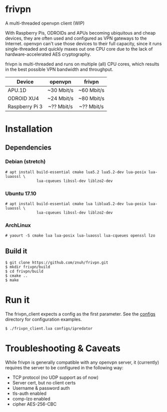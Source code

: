 # frivpn
A multi-threaded openvpn client (WIP)

With Raspberry Pis, ODROIDs and APUs becoming ubiquitous and cheap devices,
they are often used and configured as VPN gateways to the Internet. openvpn
can't use those devices to their full capacity, since it runs single-threaded
and quickly maxes out one CPU core due to the lack of hardware-accelerated
AES cryptography.

frivpn is multi-threaded and runs on multiple (all) CPU cores, which results
in the best possible VPN bandwidth and throughput.

| Device          | openvpn    | frivpn     |
| --------------- | :--------: | :--------: |
| APU.1D          | ~30 Mbit/s | ~60 Mbit/s |
| ODROID XU4      | ~24 Mbit/s | ~80 Mbit/s |
| Raspberry Pi 3  | ~?? Mbit/s | ~?? Mbit/s |

# Installation

## Dependencies

### Debian (stretch)

```
# apt install build-essential cmake lua5.2 lua5.2-dev lua-posix lua-luaossl \
              lua-cqueues libssl-dev liblzo2-dev
```

### Ubuntu 17.10

```
# apt install build-essential cmake lua liblua5.2-dev lua-posix lua-luaossl \
              lua-cqueues libssl-dev liblzo2-dev
```

### ArchLinux

```
# yaourt -S cmake lua lua-posix lua-luaossl lua-cqueues openssl lzo
```

## Build it

```
$ git clone https://github.com/znuh/frivpn.git
$ mkdir frivpn/build
$ cd frivpn/build
$ cmake ..
$ make
```

# Run it

The frivpn_client expects a config as the first parameter. See the
[configs](https://github.com/znuh/frivpn/tree/master/configs) directory for
configuration examples.

```
$ ./frivpn_client.lua configs/ipredator
```

# Troubleshooting & Caveats

While frivpn is generally compatible with any openvpn server, it (currently)
requires the server to be configured in the following way:

- TCP protocol (no UDP support as of now)
- Server cert, but no client certs
- Username & password auth
- tls-auth enabled
- comp-lzo enabled
- cipher AES-256-CBC
